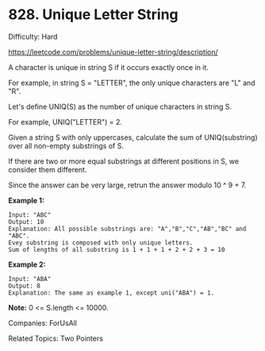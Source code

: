 # 828. Unique Letter String

Difficulty: Hard

https://leetcode.com/problems/unique-letter-string/description/


A character is unique in string S if it occurs exactly once in it.

For example, in string S = "LETTER", the only unique characters are "L" and "R".

Let's define UNIQ(S) as the number of unique characters in string S.

For example, UNIQ("LETTER") =  2.

Given a string S with only uppercases, calculate the sum of UNIQ(substring) over all non-empty substrings of S.

If there are two or more equal substrings at different positions in S, we consider them different.

Since the answer can be very large, retrun the answer modulo 10 ^ 9 + 7.

 
**Example 1:**
```
Input: "ABC"
Output: 10
Explanation: All possible substrings are: "A","B","C","AB","BC" and "ABC".
Evey substring is composed with only unique letters.
Sum of lengths of all substring is 1 + 1 + 1 + 2 + 2 + 3 = 10
```
**Example 2:**
```
Input: "ABA"
Output: 8
Explanation: The same as example 1, except uni("ABA") = 1.
``` 

**Note:** 0 <= S.length <= 10000.

Companies: ForUsAll

Related Topics: Two Pointers
